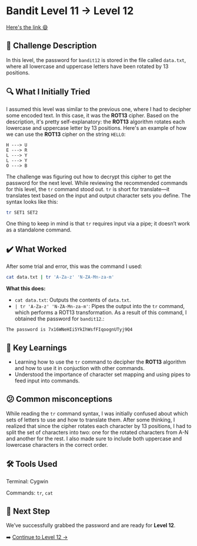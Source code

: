 # Bandit Level 11 → Level 12
[Here's the link 😄](https://overthewire.org/wargames/bandit/bandit12.html)

## 📝 Challenge Description 
In this level, the password for `bandit12` is stored in the file called `data.txt`, where all lowercase and uppercase letters have been rotated by 13 positions.







## 🔍 What I Initially Tried 
I assumed this level was similar to the previous one, where I had to decipher some encoded text. In this case, it was the **ROT13** cipher. Based on the description, it's pretty self-explanatory: the **ROT13** algorithm rotates each lowercase and uppercase letter by 13 positions. Here's an example of how we can use the **ROT13** cipher on the string `HELLO`:


```
H ---> U
E ---> R
L ---> Y
L ---> Y
O ---> B

```
The challenge was figuring out how to decrypt this cipher to get the password for the next level. While reviewing the recommended commands for this level, the `tr` command stood out. `tr` is short for translate—it translates text based on the input and output character sets you define. The syntax looks like this:

```bash
tr SET1 SET2
```
One thing to keep in mind is that `tr` requires input via a pipe; it doesn’t work as a standalone command.



## ✔️ What Worked
After some trial and error, this was the command I used:
```bash
cat data.txt | tr 'A-Za-z' 'N-ZA-Mn-za-m'
```
**What this does:**
- `cat data.txt`: Outputs the contents of `data.txt`.
- `| tr 'A-Za-z' 'N-ZA-Mn-za-m'`: Pipes the output into the `tr` command, which performs a ROT13 transformation.
As a result of this command, I obtained the password for `bandit12`.:
```
The password is 7x16WNeHIi5YkIhWsfFIqoognUTyj9Q4
```



## 🧠 Key Learnings
- Learning how to use the `tr` command to decipher the **ROT13** algorithm and how to use it in conjuction with other commands.
- Understood the importance of character set mapping and using pipes to feed input into commands.

## 😕 Common misconceptions
While reading the `tr` command syntax, I was initially confused about which sets of letters to use and how to translate them. After some thinking, I realized that since the cipher rotates each character by 13 positions, I had to split the set of characters into two: one for the rotated characters from A-N and another for the rest. I also made sure to include both uppercase and lowercase characters in the correct order.

## 🛠️ Tools Used 
Terminal: Cygwin

Commands: `tr`, `cat`
 

## 🔐 Next Step
We’ve successfully grabbed the password and are ready for **Level 12**. 

➡️ [Continue to Level 12 →](https://github.com/aminuzz/Bandit-CTF-Journey/blob/main/level%2012%20--%3E%2013.md)
